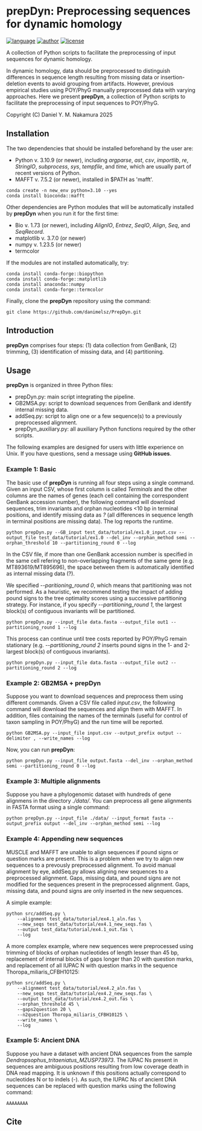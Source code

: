 # prepDyn: Preprocessing sequences for dynamic homology

[![language](https://img.shields.io/badge/language-python-green?style=flat&logo=python&logoColor=green)](https://www.python.org)
[![author](https://img.shields.io/badge/author-DYM_Nakamura-green?logo=googlescholar&logoColor=green)](https://scholar.google.com/citations?user=c0W8Cm8AAAAJ&hl=en)
[![license](https://img.shields.io/badge/license-GPL_v3-green?logo=gnu&logoColor=green)](https://www.gnu.org/licenses/gpl-3.0.html)

A collection of Python scripts to facilitate the preprocessing of input sequences for dynamic homology. 

In dynamic homology, data should be preprocessed to distinguish differences in sequence length resulting from missing data or insertion-deletion events to avoid grouping from artifacts. However, previous empirical studies using POY/PhyG manually preprocessed data with varying approaches. Here we present **prepDyn**, a collection of Python scripts to facilitate the preprocessing of input sequences to POY/PhyG.

Copyright (C) Daniel Y. M. Nakamura 2025

## Installation

The two dependencies that should be installed beforehand by the user are:
- Python v. 3.10.9 (or newer), including *argparse*, *ast*, *csv*, *importlib*, *re*, *StringIO*, *subprocess*, *sys*, *tempfile*, and *time*, which are usually part of recent versions of Python.
- MAFFT v. 7.5.2 (or newer), installed in $PATH as 'mafft'.

```
conda create -n new_env python=3.10 --yes
conda install bioconda::mafft
```

Other dependencies are Python modules that will be automatically installed by **prepDyn** when you run it for the first time:
- Bio v. 1.73 (or newer), including *AlignIO*, *Entrez*, *SeqIO*, *Align*, *Seq*, and *SeqRecord*.
- matplotlib v. 3.7.0 (or newer)
- numpy v. 1.23.5 (or newer)
- termcolor

If the  modules are not installed automatically, try:
```
conda install conda-forge::biopython
conda install conda-forge::matplotlib
conda install anaconda::numpy
conda install conda-forge::termcolor
```

Finally, clone the **prepDyn** repository using the command:
```
git clone https://github.com/danimelsz/PrepDyn.git
```

## Introduction

**prepDyn** comprises four steps: (1) data collection from GenBank, (2) trimming, (3) identification of missing data, and (4) partitioning.

## Usage
**prepDyn** is organized in three Python files:
- prepDyn.py: main script integrating the pipeline.
- GB2MSA.py: script to download sequences from GenBank and identify internal missing data.
- addSeq.py: script to align one or a few sequence(s) to a previously preprocessed alignment.
- prepDyn_auxiliary.py: all auxiliary Python functions required by the other scripts.

The following examples are designed for users with little experience on Unix. If you have questions, send a message using **GitHub issues**.

### Example 1: Basic

The basic use of **prepDyn** is running all four steps using a single command. Given an input CSV, whose first column is called *Terminals* and the other columns are the names of genes (each cell containing the correspondent GenBank accession number), the following command will download sequences, trim invariants and orphan nucleotides <10 bp in terminal positions, and identify missing data as *?* (all differences in sequence length in terminal positions are missing data). The log reports the runtime.

```
python prepDyn.py --GB_input test_data/tutorial/ex1.0_input.csv --output_file test_data/tutorial/ex1.0 --del_inv --orphan_method semi --orphan_threshold 10 --partitioning_round 0 --log   
```

In the CSV file, if more than one GenBank accession number is specified in the same cell refering to non-overlapping fragments of the same gene (e.g. MT893619/MT895696), the space between them is automatically identified as internal missing data (?).

We specified *--paritioning_round 0*, which means that partitioning was not performed. As a heuristic, we recommend testing the impact of adding pound signs to the tree optimality scores using a successive partitioning strategy. For instance, if you specify *--partitioning_round 1*, the largest block(s) of contiguous invariants will be partitioned.

```
python prepDyn.py --input_file data.fasta --output_file out1 --partitioning_round 1 --log 
```

This process can continue until tree costs reported by POY/PhyG remain stationary (e.g. *--partitioning_round 2* inserts pound signs in the 1- and 2-largest block(s) of contiguous invariants).

```
python prepDyn.py --input_file data.fasta --output_file out2 --partitioning_round 2 --log
```

### Example 2: GB2MSA + prepDyn

Suppose you want to download sequences and preprocess them using different commands. Given a CSV file called *input.csv*, the following command will download the sequences and align them with MAFFT. In addition, files containing the names of the terminals (useful for control of taxon sampling in POY/PhyG) and the run time will be reported. 

```
python GB2MSA.py --input_file input.csv --output_prefix output --delimiter , --write_names --log
```

Now, you can run **prepDyn**:

```
python prepDyn.py --input_file output.fasta --del_inv --orphan_method semi --partitioning_round 0 --log
```

### Example 3: Multiple alignments

Suppose you have a phylogenomic dataset with hundreds of gene alignmens in the directory *./data/*. You can preprocess all gene alignments in FASTA format using a single command:

```
python prepDyn.py --input_file ./data/ --input_format fasta --output_prefix output --del_inv --orphan_method semi --log
```

### Example 4: Appending new sequences

MUSCLE and MAFFT are unable to align sequences if pound signs or question marks are present. This is a problem when we try to align new sequences to a prevously preprocessed alignment. To avoid manual alignment by eye, addSeq.py allows aligning new sequences to a preprocessed alignment. Gaps, missing data, and pound signs are not modified for the sequences present in the preprocessed alignment. Gaps, missing data, and pound signs are only inserted in the new sequences.

A simple example:

```
python src/addSeq.py \
    --alignment test_data/tutorial/ex4.1_aln.fas \
    --new_seqs test_data/tutorial/ex4.1_new_seqs.fas \
    --output test_data/tutorial/ex4.1_out.fas \
    --log
```

A more complex example, where new sequences were preprocessed using trimming of blocks of orphan nucleotides of length lesser than 45 bp, replacement of internal blocks of gaps longer than 20 with question marks, and replacement of all IUPAC N with question marks in the sequence Thoropa_miliaris_CFBH10125:

```
python src/addSeq.py \
    --alignment test_data/tutorial/ex4.2_aln.fas \
    --new_seqs test_data/tutorial/ex4.2_new_seqs.fas \
    --output test_data/tutorial/ex4.2_out.fas \
    --orphan_threshold 45 \
    --gaps2question 20 \
    --n2question Thoropa_miliaris_CFBH10125 \
    --write_names \
    --log
```

### Example 5: Ancient DNA

Suppose you have a dataset with ancient DNA sequences from the sample *Dendropsophus_tritaeniatus_MZUSP73973*. The IUPAC Ns present in sequences are ambiguous positions resulting from low coverage death in DNA read mapping. It is unknown if this positions actually correspond to nucleotides N or to indels (-). As such, the IUPAC Ns of ancient DNA sequences can be replaced with question marks using the following command:

```
AAAAAAAA
```

## Cite
